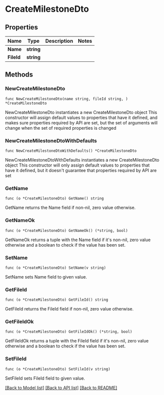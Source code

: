 # CreateMilestoneDto

## Properties

Name | Type | Description | Notes
------------ | ------------- | ------------- | -------------
**Name** | **string** |  | 
**FileId** | **string** |  | 

## Methods

### NewCreateMilestoneDto

`func NewCreateMilestoneDto(name string, fileId string, ) *CreateMilestoneDto`

NewCreateMilestoneDto instantiates a new CreateMilestoneDto object
This constructor will assign default values to properties that have it defined,
and makes sure properties required by API are set, but the set of arguments
will change when the set of required properties is changed

### NewCreateMilestoneDtoWithDefaults

`func NewCreateMilestoneDtoWithDefaults() *CreateMilestoneDto`

NewCreateMilestoneDtoWithDefaults instantiates a new CreateMilestoneDto object
This constructor will only assign default values to properties that have it defined,
but it doesn't guarantee that properties required by API are set

### GetName

`func (o *CreateMilestoneDto) GetName() string`

GetName returns the Name field if non-nil, zero value otherwise.

### GetNameOk

`func (o *CreateMilestoneDto) GetNameOk() (*string, bool)`

GetNameOk returns a tuple with the Name field if it's non-nil, zero value otherwise
and a boolean to check if the value has been set.

### SetName

`func (o *CreateMilestoneDto) SetName(v string)`

SetName sets Name field to given value.


### GetFileId

`func (o *CreateMilestoneDto) GetFileId() string`

GetFileId returns the FileId field if non-nil, zero value otherwise.

### GetFileIdOk

`func (o *CreateMilestoneDto) GetFileIdOk() (*string, bool)`

GetFileIdOk returns a tuple with the FileId field if it's non-nil, zero value otherwise
and a boolean to check if the value has been set.

### SetFileId

`func (o *CreateMilestoneDto) SetFileId(v string)`

SetFileId sets FileId field to given value.



[[Back to Model list]](../README.md#documentation-for-models) [[Back to API list]](../README.md#documentation-for-api-endpoints) [[Back to README]](../README.md)



